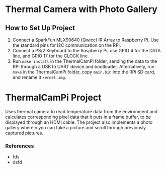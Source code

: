 # Thermal Camera with Photo Gallery

## How to Set Up Project
1. Connect a SparkFun MLX90640 (Qwicc) IR Array to Raspberry Pi. Use the standard pins for I2C communication on the RPi.
2. Connect a PS/2 Keyboard to the Raspberry Pi; use GPIO 4 for the DATA line, and GPIO 17 for the CLOCK line.
3. Run `make install` in the ThermalCamPi folder, sending the data to the RPi through a USB to UART device and bootloader. Alternatively, run `make` in the ThermalCamPi folder, copy `main.bin` into the RPi SD card, and rename it `kernel.img`.

# ThermalCamPi Project
Uses thermal camera to read temperature data from the environment and calculates corresponding pixel data that it puts in a frame buffer, to be displayed through an HDMI cable.
The project also implements a photo gallery wherein you can take a picture and scroll through previously captured pictures.





### References
- fds
- dsfd
